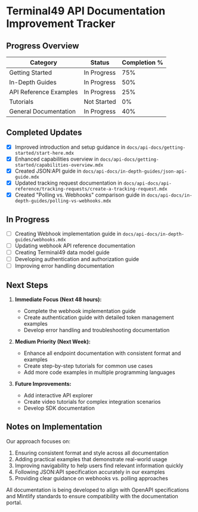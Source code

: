 # Terminal49 API Documentation Improvement Tracker

## Progress Overview

| Category | Status | Completion % |
|----------|--------|--------------|
| Getting Started | In Progress | 75% |
| In-Depth Guides | In Progress | 50% |
| API Reference Examples | In Progress | 25% |
| Tutorials | Not Started | 0% |
| General Documentation | In Progress | 40% |

## Completed Updates

- [x] Improved introduction and setup guidance in `docs/api-docs/getting-started/start-here.mdx`
- [x] Enhanced capabilities overview in `docs/api-docs/getting-started/capabilities-overview.mdx`
- [x] Created JSON:API guide in `docs/api-docs/in-depth-guides/json-api-guide.mdx`
- [x] Updated tracking request documentation in `docs/api-docs/api-reference/tracking-requests/create-a-tracking-request.mdx`
- [x] Created "Polling vs. Webhooks" comparison guide in `docs/api-docs/in-depth-guides/polling-vs-webhooks.mdx`

## In Progress

- [ ] Creating Webhook implementation guide in `docs/api-docs/in-depth-guides/webhooks.mdx`
- [ ] Updating webhook API reference documentation
- [ ] Creating Terminal49 data model guide
- [ ] Developing authentication and authorization guide
- [ ] Improving error handling documentation

## Next Steps

1. **Immediate Focus (Next 48 hours):**
   - Complete the webhook implementation guide
   - Create authentication guide with detailed token management examples
   - Develop error handling and troubleshooting documentation

2. **Medium Priority (Next Week):**
   - Enhance all endpoint documentation with consistent format and examples
   - Create step-by-step tutorials for common use cases
   - Add more code examples in multiple programming languages

3. **Future Improvements:**
   - Add interactive API explorer
   - Create video tutorials for complex integration scenarios
   - Develop SDK documentation

## Notes on Implementation

Our approach focuses on:
1. Ensuring consistent format and style across all documentation
2. Adding practical examples that demonstrate real-world usage
3. Improving navigability to help users find relevant information quickly
4. Following JSON:API specification accurately in our examples
5. Providing clear guidance on webhooks vs. polling approaches

All documentation is being developed to align with OpenAPI specifications and Mintlify standards to ensure compatibility with the documentation portal.
